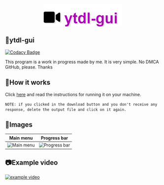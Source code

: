 <p align="center">
  <img src="./src/assets/logo.png">
</p>

## 🔨ytdl-gui

[![Codacy Badge](https://api.codacy.com/project/badge/Grade/65650a48253a47e58e68ad59beaa0eb2)](https://app.codacy.com/gh/ytdl-gui/ytdl-gui?utm_source=github.com&utm_medium=referral&utm_content=ytdl-gui/ytdl-gui&utm_campaign=Badge_Grade)

This program is a work in progress made by me. It is very simple.
No DMCA GitHub, please. Thanks

## 🌠How it works
Click [here](https://github.com/ytdl-gui/ytdl-gui/releases/tag/v1.3)
and read the instructions for running it on your machine.

`NOTE: if you clicked in the download button and you don't receive any response, delete the output file and click on it again.`

## 📰Images

Main menu     |     Progress bar
:------------:|:---------------:
![Main menu](https://i.imgur.com/DqzsCVU.png) | ![Progress bar](https://i.imgur.com/3P1BzfZ.png)

## 📷Example video
[![example video](https://res.cloudinary.com/marcomontalbano/image/upload/v1604595805/video_to_markdown/images/streamable--ccnfdv-c05b58ac6eb4c4700831b2b3070cd403.jpg)](https://streamable.com/ccnfdv "example video")